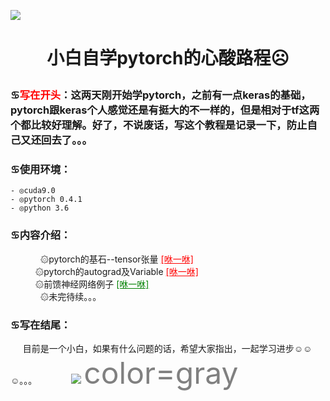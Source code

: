 ![](https://pic2.zhimg.com/v2-0ebe61d7d5b0530808a01f679eb9214c_1200x500.jpg)
# <p align="center">小白自学pytorch的心酸路程☹</p>
### ♋<span style="color:red;">写在开头</span>：这两天刚开始学pytorch，之前有一点keras的基础，pytorch跟keras个人感觉还是有挺大的不一样的，但是相对于tf这两个都比较好理解。好了，不说废话，写这个教程是记录一下，防止自己又还回去了。。。
### ♋使用环境：
    - ◎cuda9.0
    - ◎pytorch 0.4.1
    - ◎python 3.6
### ♋内容介绍：
   <div style="text-indent:2em;">&nbsp;&nbsp;&nbsp;&nbsp; ۞pytorch的基石--tensor张量 <a href="https://github.com/LittleStars666/pytorch_learning/blob/master/github/tensor.ipynb" style="color:red">[咻一咻]</a></div>
   <div style="text-indent:20px;">&nbsp;&nbsp;&nbsp;&nbsp; ۞pytorch的autograd及Variable <a href="https://github.com/LittleStars666/pytorch_learning/blob/master/github/variable.ipynb" style="color:red">[咻一咻]</a></div> 
   <div style="text-indent:20px;">&nbsp;&nbsp;&nbsp;&nbsp; ۞前馈神经网络例子 <a href="https://github.com/LittleStars666/pytorch_learning/blob/master/github/fnn.ipynb" style="color:green">[咻一咻]</a></div>
   <div style="text-indent:2em;">&nbsp;&nbsp;&nbsp;&nbsp; ۞未完待续。。。</div>
 
### ♋写在结尾：
&nbsp;&nbsp;&nbsp;&nbsp; 目前是一个小白，如果有什么问题的话，希望大家指出，一起学习进步☺☺☺。。。
&nbsp;&nbsp;&nbsp;&nbsp;&nbsp;&nbsp;&nbsp;&nbsp;&nbsp;&nbsp;&nbsp;&nbsp; ![](https://ws4.sinaimg.cn/large/9150e4e5ly1fjb48z0sexj20k00k0jsa.jpg)
<font color=gray size=72>color=gray</font>
